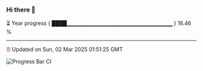 ### Hi there 👋

⏳ Year progress { ████▁▁▁▁▁▁▁▁▁▁▁▁▁▁▁▁▁▁▁▁▁▁▁▁▁▁ } 16.46 %

---

⏰ Updated on Sun, 02 Mar 2025 01:51:25 GMT

![Progress Bar CI](https://github.com/ZhaoGui/ZhaoGui/workflows/Progress%20Bar%20CI/badge.svg)
